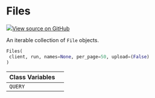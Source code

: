 # Files



[![](https://www.tensorflow.org/images/GitHub-Mark-32px.png)View source on GitHub](https://www.github.com/wandb/client/tree/v0.15.5/wandb/apis/public.py#L2671-L2734)



An iterable collection of `File` objects.

```python
Files(
 client, run, names=None, per_page=50, upload=(False)
)
```







| Class Variables | |
| :--- | :--- |
| `QUERY` | |

